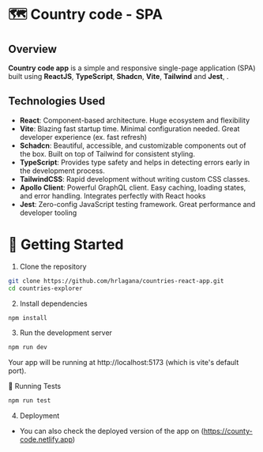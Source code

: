 # 🗺️ Country code - SPA

## Overview
**Country code app** is a simple and responsive single-page application (SPA) built using **ReactJS**, **TypeScript**, **Shadcn**, **Vite**, **Tailwind** and **Jest**, .

## Technologies Used
- **React**: Component-based architecture. Huge ecosystem and flexibility
- **Vite**: Blazing fast startup time. Minimal configuration needed. Great developer experience (ex. fast refresh)
- **Schadcn**: Beautiful, accessible, and customizable components out of the box. Built on top of Tailwind for consistent styling.
- **TypeScript**: Provides type safety and helps in detecting errors early in the development process.
- **TailwindCSS**: Rapid development without writing custom CSS classes. 
- **Apollo Client**: Powerful GraphQL client. Easy caching, loading states, and error handling. Integrates perfectly with React hooks
- **Jest**:  Zero-config JavaScript testing framework. Great performance and developer tooling

# 🚀 Getting Started
1. Clone the repository
```bash
git clone https://github.com/hrlagana/countries-react-app.git
cd countries-explorer
```

2. Install dependencies
```bash
npm install
```

3. Run the development server
```bash
npm run dev
```
Your app will be running at http://localhost:5173 (which is vite's default port).

🧪 Running Tests
```bash
npm run test
```
4. Deployment
- You can also check the deployed version of the app on (https://county-code.netlify.app)

